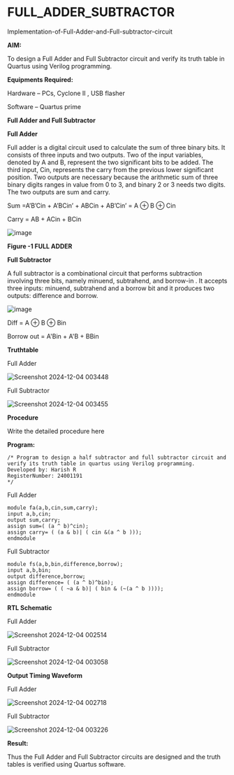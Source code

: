 # FULL_ADDER_SUBTRACTOR

Implementation-of-Full-Adder-and-Full-subtractor-circuit

**AIM:**

To design a Full Adder and Full Subtractor circuit and verify its truth table in Quartus using Verilog programming.

**Equipments Required:**

Hardware – PCs, Cyclone II , USB flasher

Software – Quartus prime

**Full Adder and Full Subtractor**

**Full Adder**

Full adder is a digital circuit used to calculate the sum of three binary bits. It consists of three inputs and two outputs. Two of the input variables, denoted by A and B, represent the two significant bits to be added. The third input, Cin, represents the carry from the previous lower significant position. Two outputs are necessary because the arithmetic sum of three binary digits ranges in value from 0 to 3, and binary 2 or 3 needs two digits. The two outputs are sum and carry.

Sum =A’B’Cin + A’BCin’ + ABCin + AB’Cin’ = A ⊕ B ⊕ Cin 

Carry = AB + ACin + BCin

![image](https://github.com/naavaneetha/FULL_ADDER_SUBTRACTOR/assets/154305477/0f30ba51-5ffb-4198-845f-18e054f675e7)

**Figure -1 FULL ADDER**

**Full Subtractor**

A full subtractor is a combinational circuit that performs subtraction involving three bits, namely minuend, subtrahend, and borrow-in . It accepts three inputs: minuend, subtrahend and a borrow bit and it produces two outputs: difference and borrow.

![image](https://github.com/naavaneetha/FULL_ADDER_SUBTRACTOR/assets/154305477/02b24f51-ab51-4304-9ad6-7b81ffc1ead5)

Diff = A ⊕ B ⊕ Bin 

Borrow out = A'Bin + A'B + BBin

**Truthtable**

Full Adder

![Screenshot 2024-12-04 003448](https://github.com/user-attachments/assets/4d5b5609-d628-4b60-bfca-02ceaefb4a83)

Full Subtractor

![Screenshot 2024-12-04 003455](https://github.com/user-attachments/assets/d2717084-361c-4c4f-a936-3455f950e2bb)


**Procedure**

Write the detailed procedure here

**Program:**
```
/* Program to design a half subtractor and full subtractor circuit and verify its truth table in quartus using Verilog programming. 
Developed by: Harish R
RegisterNumber: 24001191
*/
```
Full Adder

```
module fa(a,b,cin,sum,carry);
input a,b,cin;
output sum,carry;
assign sum=( (a ^ b)^cin);
assign carry= ( (a & b)| ( cin &(a ^ b )));
endmodule
```
Full Subtractor

```
module fs(a,b,bin,difference,borrow);
input a,b,bin;
output difference,borrow;
assign difference= ( (a ^ b)^bin);
assign borrow= ( ( ~a & b)| ( bin & (~(a ^ b ))));
endmodule
```
**RTL Schematic**

Full Adder

![Screenshot 2024-12-04 002514](https://github.com/user-attachments/assets/8c21e2b0-9c8e-4d1c-b46a-966a5357a71f)

Full Subtractor

![Screenshot 2024-12-04 003058](https://github.com/user-attachments/assets/c82b7dc0-61dd-4116-ac17-a45052c328d1)


**Output Timing Waveform**

Full Adder

![Screenshot 2024-12-04 002718](https://github.com/user-attachments/assets/16fd86b9-b874-4ea0-ad16-f48f05fb2102)

Full Subtractor

![Screenshot 2024-12-04 003226](https://github.com/user-attachments/assets/e3c5779a-0d2f-4879-bb4c-bd8a79da4a26)


**Result:**

Thus the Full Adder and Full Subtractor circuits are designed and the truth tables is verified using Quartus software.



